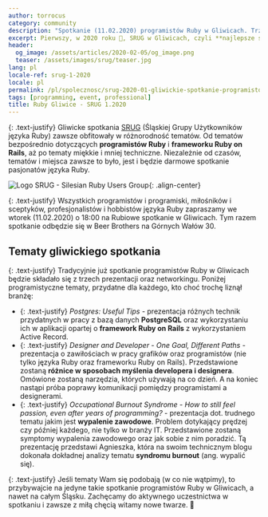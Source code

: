 ```yaml
---
author: torrocus
category: community
description: "Spotkanie (11.02.2020) programistów Ruby w Gliwicach. Trzy prezentacje: Porady o PostgreSQL, developer vs designer, wypalenie zawodowe."
excerpt: Pierwszy, w 2020 roku 🎉, SRUG w Gliwicach, czyli **najlepsze spotkanie programistów Ruby** 💻💎 na Śląsku. ⛏️
header:
  og_image: /assets/articles/2020-02-05/og_image.png
  teaser: /assets/images/srug/teaser.jpg
lang: pl
locale-ref: srug-1-2020
locale: pl
permalink: /pl/spolecznosc/srug-2020-01-gliwickie-spotkanie-programistow-ruby/
tags: [programming, event, professional]
title: Ruby Gliwice - SRUG 1.2020
---
```


{: .text-justify}
Gliwicke spotkania
[SRUG](https://fractalsoft.org/pl/spolecznosc/srug)
(Śląskiej Grupy Użytkowników języka Ruby) zawsze obfitowały w różnorodność tematów.
Od tematów bezpośrednio dotyczących **programistów Ruby** i **frameworku Ruby on Rails**,
aż po tematy miękkie i mniej techniczne.
Niezależnie od czasów, tematów i miejsca zawsze to było, jest i będzie darmowe spotkanie pasjonatów języka Ruby.

![Logo SRUG - Silesian Ruby Users Group]({{site.url}}/assets/images/srug/srug-logo.png){: .align-center}


{: .text-justify}
Wszystkich programistów i programiski, miłośników i sceptyków, profesjonalistów i hobbistów języka Ruby zapraszamy we wtorek (11.02.2020) o 18:00 na Rubiowe spotkanie w Gliwicach.
Tym razem spotkanie odbędzie się w Beer Brothers na Górnych Wałów 30.


## Tematy gliwickiego spotkania

{: .text-justify}
Tradycyjnie już spotkanie programistów Ruby w Gliwicach będzie składało się z trzech prezentacji oraz networkingu.
Poniżej programistyczne tematy, przydatne dla każdego, kto choć trochę liznął branżę:

+ {: .text-justify} _Postgres: Useful Tips_ - prezentacja różnych technik przydatnych w pracy z bazą danych **PostgreSQL** oraz wykorzystaniu ich w aplikacji opartej o **framework Ruby on Rails** z wykorzystaniem Active Record.
+ {: .text-justify} _Designer and Developer - One Goal, Different Paths_ - prezentacja o zawiłościach w pracy grafików oraz programistów (nie tylko języka Ruby oraz frameworku Ruby on Rails).
  Przedstawione zostaną **różnice w sposobach myślenia developera i designera**.
  Omówione zostaną narzędzia, których używają na co dzień.
  A na koniec nastąpi próba poprawy komunikacji pomiędzy programistami a designerami.
+ {: .text-justify} _Occupational Burnout Syndrome - How to still feel passion, even
  after years of programming?_ - prezentacja dot. trudnego tematu jakim jest **wypalenie zawodowe**.
  Problem dotykający prędzej czy później każdego, nie tylko w branży IT.
  Przedstawione zostaną symptomy wypalenia zawodowego oraz jak sobie z nim poradzić.
  Tą prezentację przedstawi Agnieszka, która na swoim technicznym blogu dokonała dokładnej analizy tematu **syndromu burnout** (ang. wypalić się).

{: .text-justify}
Jeśli tematy Wam się podobają (w co nie wątpimy), to przybywajcie na jedyne takie spotkanie programistów Ruby w Gliwicach, a nawet na całym Śląsku.
Zachęcamy do aktywnego uczestnictwa w spotkaniu i zawsze z miłą chęcią witamy nowe twarze.
🎤
